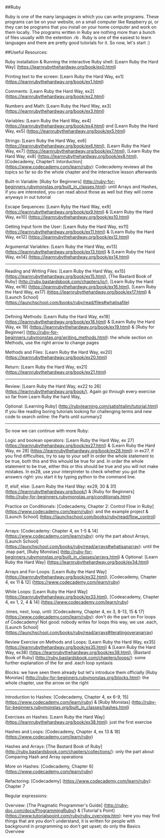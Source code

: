 ##Ruby

Ruby is one of the many languages in which you can write programs. These programs can be on your website, on a small computer like Raspberry pi, or they can be programs that you install on your home computer and work on them locally. The programs written in Ruby are nothing more than a bunch of files usually with the extention .rb . Ruby is one of the easiest to learn languages and there are pretty good tutorials for it. So now, let's start :) 

##Useful Resources: 

Ruby installation & Running the interactive Ruby shell: [Learn Ruby the Hard Way] (https://learnrubythehardway.org/book/ex0.html)

Printing text to the screen: [Learn Ruby the Hard Way, ex1] (https://learnrubythehardway.org/book/ex1.html)

Comments: [Learn Ruby the Hard Way, ex2] (https://learnrubythehardway.org/book/ex2.html)

Numbers and Math: [Learn Ruby the Hard Way, ex3] (https://learnrubythehardway.org/book/ex3.html)

Variables: [Learn Ruby the Hard Way, ex4] (https://learnrubythehardway.org/book/ex4.html) and [Learn Ruby the Hard Way, ex5] (https://learnrubythehardway.org/book/ex5.html)

Strings: [Learn Ruby the Hard Way, ex6] (https://learnrubythehardway.org/book/ex6.html), [Learn Ruby the Hard Way, ex7] (https://learnrubythehardway.org/book/ex7.html), [Learn Ruby the Hard Way, ex8] (https://learnrubythehardway.org/book/ex8.html), [Codecademy, Chapter1: Intorduction] (https://www.codecademy.com/learn/ruby): Codecademy reviews all the topics so far so do the whole chapter and the interactive lesson afterwards

Built-in Variable: [Ruby for Beginners] (http://ruby-for-beginners.rubymonstas.org/built_in_classes.html): until Arrays and Hashes, if you are interested, you can read about those as well but they will come anyways in out tutorial

Escape Sequences: [Learn Ryby the Hard Way, ex9] (https://learnrubythehardway.org/book/ex9.html) & [Learn Ruby the Hard Way, ex10] (https://learnrubythehardway.org/book/ex10.html)

Getting Input form the User: [Learn Ruby the Hard Way, ex11] (https://learnrubythehardway.org/book/ex11.html) & [Learn Ruby the Hard Way, ex12] (https://learnrubythehardway.org/book/ex12.html)

Argumental Variables: [Learn Ruby the Hard Way, ex13] (https://learnrubythehardway.org/book/ex13.html) & [Learn Ruby the Hard Way, ex14] (https://learnrubythehardway.org/book/ex14.html)

<hr>

Reading and Writing Files: [Learn Ruby the Hard Way, ex15] (https://learnrubythehardway.org/book/ex15.html), [The Bastard Book of Ruby] (http://ruby.bastardsbook.com/chapters/io/), [Learn Ruby the Hard Way, ex16] (https://learnrubythehardway.org/book/ex16.html), [Learn Ruby the Hard Way, ex17] (https://learnrubythehardway.org/book/ex17.html) & [Launch School] (https://launchschool.com/books/ruby/read/files#whatisafile)

<hr> 

Defining Methods: [Learn Ruby the Hard Way, ex18] (https://learnrubythehardway.org/book/ex18.html) & [Learn Ruby the Hard Way, ex 19] (https://learnrubythehardway.org/book/ex19.html) & [Ruby for Beginner] (http://ruby-for-beginners.rubymonstas.org/writing_methods.html): the whole section on Methods, use the right arrow to change pages

Methods and Files: [Learn Ruby the Hard Way, ex20] (https://learnrubythehardway.org/book/ex20.html)

Return: [Learn Ruby the Hard Way, ex21] (https://learnrubythehardway.org/book/ex21.html)

<hr> 

Review: [Learn Ruby the Hard Way, ex22 to 26] (https://learnrubythehardway.org/book/), Again go through every exercise so far from Learn Ruby the hard Way, 

Optional: [Learning Ruby] (http://rubylearning.com/satishtalim/tutorial.html) If you like reading boring tutorials looking for challenging terms and new code to search online: the Parts until summary2

<hr> 

So now we can continue with more Ruby:

Logic and boolean operators: [Learn Ruby the Hard Way, ex 27] (https://learnrubythehardway.org/book/ex27.html) & [Learn Ruby the Hard Way, ex 28] (https://learnrubythehardway.org/book/ex28.html): in ex27, if you find difficulties, try to say to your self In order the whole statement to be true, both this and this whould be true for and. In order the whole statement to be true, either this or this should be true and you will not make mistakes. In ex28, use your interptreter to check whether you got the answers right: you start it by typing python to the command line. 

If, elsif, else: [Learn Ruby the Hard Way: ex29, 30 & 31] (https://learnrubythehardway.org/book/) & [Ruby for Beginners] (http://ruby-for-beginners.rubymonstas.org/conditionals.html)

Practice on Conditionals: [Codecademy, Chapter 2: Control Flow in Ruby] (https://www.codecademy.com/learn/ruby): and the example project & [Launch School] (https://launchschool.com/books/ruby/read/flow_control)

<hr>

Arrays: [Codecademy: Chapter 4, ex 1-5 & 14] (https://www.codecademy.com/learn/ruby): only the part about Arrays, [Launch School] (https://launchschool.com/books/ruby/read/arrays#whatisanarray): until the .map part, [Ruby Monstas] (http://ruby-for-beginners.rubymonstas.org/built_in_classes/arrays.html) & Optional: [Learn Ruby the Hard Way] (https://learnrubythehardway.org/book/ex34.html)

Arrays and For-Loops: [Learn Ruby the Hard Way] (https://learnrubythehardway.org/book/ex32.html), [Codecademy, Chapter 4, ex 11 & 12] (https://www.codecademy.com/learn/ruby)

While Loops: [Learn Ruby the Hard Way] (https://learnrubythehardway.org/book/ex33.html), [Codeacademy, Chapter 4, ex 1, 2, 4 & 14] (https://www.codecademy.com/learn/ruby)

.times, next, loop, until: [Codecademy, Chapter 4, ex 3, 8-13, 15 & 17] (https://www.codecademy.com/learn/ruby): don't do the part on For loops of Codecademy! Not good: nobody writes for loops this way, we use .each, [Launch School] (https://launchschool.com/books/ruby/read/arrays#iteratingoveranarray)

Review Exercise on Methods and Loops: [Learn Ruby the Hard Way, ex35] (https://learnrubythehardway.org/book/ex35.html) & [Learn Ruby the Hard Way, ex38] (https://learnrubythehardway.org/book/ex38.html), [Bastard Book of Ruby] (http://ruby.bastardsbook.com/chapters/loops/): some further explanation of the for and .each loop syntaxis

Blocks: we have seen them already but let's introduce them officially [Ruby Monstas] (http://ruby-for-beginners.rubymonstas.org/blocks.html): the whole chapter, use the arrow on the right

<hr>

Introduction to Hashes: [Codecademy, Chapter 4, ex 6-9, 15] (https://www.codecademy.com/learn/ruby) & [Ruby Monstas] (http://ruby-for-beginners.rubymonstas.org/built_in_classes/hashes.html)

Exercises on Hashes: [Learn Ruby the Hard Way] (https://learnrubythehardway.org/book/ex38.html): just the first exercise

Hashes and Loops: [Codecademy, Chapter 4, ex 13 & 18] (https://www.codecademy.com/learn/ruby)

Hashes and Arrays: [The Bastard Book of Ruby] (http://ruby.bastardsbook.com/chapters/collections/): only the part about Comparing Hash and Array operations

More on Hashes: [Codecademy, Chapter 6] (https://www.codecademy.com/learn/ruby)

Refactoring: [Codecademy] (https://www.codecademy.com/learn/ruby): Chapter 7

Regular expressions: 

Overview: [The Pragmatic Programmer's Guide] (http://ruby-doc.com/docs/ProgrammingRuby/) & [Tutorial's Point] (https://www.tutorialspoint.com/ruby/ruby_overview.htm): here you may find things that are you don't understand, it is written for people with background in programming so don't get upset; do only the Basics Overview
